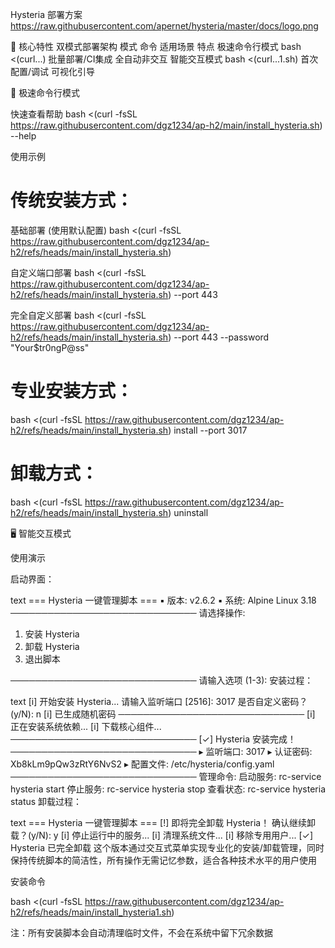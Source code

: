 Hysteria 部署方案
https://raw.githubusercontent.com/apernet/hysteria/master/docs/logo.png

🌟 核心特性
双模式部署架构
模式	命令	适用场景	特点
极速命令行模式	bash <(curl...)	批量部署/CI集成	全自动非交互
智能交互模式	bash <(curl...1.sh)	首次配置/调试	可视化引导

🚀 极速命令行模式

快速查看帮助
bash <(curl -fsSL https://raw.githubusercontent.com/dgz1234/ap-h2/main/install_hysteria.sh) --help

使用示例

# 传统安装方式：

基础部署 (使用默认配置)
bash <(curl -fsSL https://raw.githubusercontent.com/dgz1234/ap-h2/refs/heads/main/install_hysteria.sh)

自定义端口部署
bash <(curl -fsSL https://raw.githubusercontent.com/dgz1234/ap-h2/refs/heads/main/install_hysteria.sh) --port 443

完全自定义部署
bash <(curl -fsSL https://raw.githubusercontent.com/dgz1234/ap-h2/refs/heads/main/install_hysteria.sh) --port 443 --password "Your$tr0ngP@ss"

# 专业安装方式：
bash <(curl -fsSL https://raw.githubusercontent.com/dgz1234/ap-h2/refs/heads/main/install_hysteria.sh) install --port 3017

# 卸载方式：
bash <(curl -fsSL https://raw.githubusercontent.com/dgz1234/ap-h2/refs/heads/main/install_hysteria.sh) uninstall


🖥 智能交互模式

使用演示

启动界面：

text
=== Hysteria 一键管理脚本 ===
▪ 版本: v2.6.2
▪ 系统: Alpine Linux 3.18
──────────────────────────────
请选择操作:

1) 安装 Hysteria
2) 卸载 Hysteria
3) 退出脚本

──────────────────────────────
请输入选项 (1-3): 
安装过程：

text
[i] 开始安装 Hysteria...
请输入监听端口 [2516]: 3017
是否自定义密码？(y/N): n
[i] 已生成随机密码
──────────────────────────────
[i] 正在安装系统依赖...
[i] 下载核心组件...
──────────────────────────────
[✓] Hysteria 安装完成！
──────────────────────────────
▸ 监听端口: 3017
▸ 认证密码: Xb8kLm9pQw3zRtY6NvS2
▸ 配置文件: /etc/hysteria/config.yaml
──────────────────────────────
管理命令:
启动服务: rc-service hysteria start
停止服务: rc-service hysteria stop
查看状态: rc-service hysteria status
卸载过程：

text
=== Hysteria 一键管理脚本 ===
[!] 即将完全卸载 Hysteria！
确认继续卸载？(y/N): y
[i] 停止运行中的服务...
[i] 清理系统文件...
[i] 移除专用用户...
[✓] Hysteria 已完全卸载
这个版本通过交互式菜单实现专业化的安装/卸载管理，同时保持传统脚本的简洁性，所有操作无需记忆参数，适合各种技术水平的用户使用

安装命令

bash <(curl -fsSL https://raw.githubusercontent.com/dgz1234/ap-h2/refs/heads/main/install_hysteria1.sh)

注：所有安装脚本会自动清理临时文件，不会在系统中留下冗余数据



